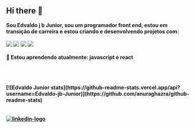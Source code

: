 ## Hi there 👋


<b>Sou Edvaldo j b Junior, sou um programador front end, estou em transição de carreira e estou criando e desenvolvendo projetos com: <b/>
<br>
<br>
<img src="https://img.shields.io/badge/HTML5-E34F26?style=for-the-badge&logo=html5&logoColor=white"/>
<img src="https://img.shields.io/badge/CSS3-1572B6?style=for-the-badge&logo=css3&logoColor=white"/>
<img src="https://img.shields.io/badge/JavaScript-323330?style=for-the-badge&logo=javascript&logoColor=F7DF1E"/>
<img src="https://img.shields.io/badge/React-20232A?style=for-the-badge&logo=react&logoColor=61DAFB"/>
<br>
<br>
🌱 Estou aprendendo atualmente: javascript e react
<br>
<br>

<br>
<br>
[![Edvaldo Junior stats](https://github-readme-stats.vercel.app/api?username=Edvaldo-jb-Junior)](https://github.com/anuraghazra/github-readme-stats)
<br>
<br>
<br>
<a href="www.linkedin.com/in/edvaldo-programadorfronteend"><img  src="https://img.shields.io/badge/LinkedIn-0077B5?style=for-the-badge&logo=linkedin&logoColor=white" alt="linkedin-logo"/><a/>


 
  
